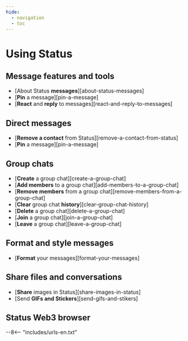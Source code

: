 ```yaml
---
hide:
  - navigation
  - toc
---
```


# Using Status

## Message features and tools

- [About Status **messages**][about-status-messages]
- [**Pin** a message][pin-a-message]
- [**React** and **reply** to messages][react-and-reply-to-messages]

## Direct messages

- [**Remove a contact** from Status][remove-a-contact-from-status]
- [**Pin** a message][pin-a-message]

## Group chats

- [**Create** a group chat][create-a-group-chat]
- [**Add members** to a group chat][add-members-to-a-group-chat]
- [**Remove members** from a group chat][remove-members-from-a-group-chat]
- [**Clear** group chat **history**][clear-group-chat-history]
- [**Delete** a group chat][delete-a-group-chat]
- [**Join** a group chat][join-a-group-chat]
- [**Leave** a group chat][leave-a-group-chat]

## Format and style messages

- [**Format** your messages][format-your-messages]

## Share files and conversations

- [**Share** images in Status][share-images-in-status]
- [Send **GIFs and Stickers**][send-gifs-and-stikers]

## Status Web3 browser

--8<-- "includes/urls-en.txt"
